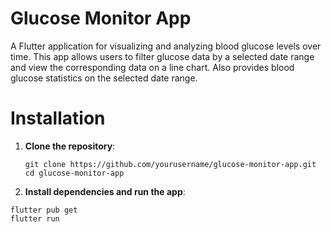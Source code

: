 # Glucose Monitor App

A Flutter application for visualizing and analyzing blood glucose levels over time. This app allows users to filter glucose data by a selected date range and view the corresponding data on a line chart. Also provides blood glucose statistics on the selected date range.

# Installation

1. **Clone the repository**:
   ```
   git clone https://github.com/yourusername/glucose-monitor-app.git
   cd glucose-monitor-app
2. **Install dependencies and run the app**:
  ```
  flutter pub get
  flutter run
